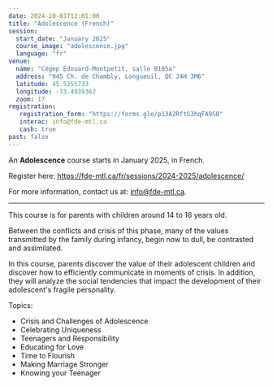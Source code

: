 ```yaml
---
date: 2024-10-01T12:01:00
title: "Adolescence (French)"
session:
  start_date: "January 2025"
  course_image: "adolescence.jpg"
  language: "fr"
venue:
  name: "Cégep Édouard-Montpetit, salle B105a"
  address: "945 Ch. de Chambly, Longueuil, QC J4H 3M6"
  latitude: 45.5355733
  longitude: -73.4939362
  zoom: 17  
registration:
   registration_form: "https://forms.gle/p13A2RftS3hqFA9S8"
   interac: info@fde-mtl.ca
   cash: true
past: false
---
```



An **Adolescence** course starts in January 2025, in French.

Register here: https://fde-mtl.ca/fr/sessions/2024-2025/adolescence/

For more information, contact us at: [info@fde-mtl.ca](mailto:info@fde-mtl.ca).

---

This course is for parents with children around 14 to 16 years old.

Between the conflicts and crisis of this phase, many of the values transmitted
by the family during infancy, begin now to dull, be contrasted and assimilated.

In this course, parents discover the value of their adolescent children and
discover how to efficiently communicate in moments of crisis. In addition, they
will analyze the social tendencies that impact the development of their
adolescent's fragile personality.

Topics:

* Crisis and Challenges of Adolescence
* Celebrating Uniqueness
* Teenagers and Responsibility
* Educating for Love
* Time to Flourish
* Making Marriage Stronger
* Knowing your Teenager

<!--more-->
